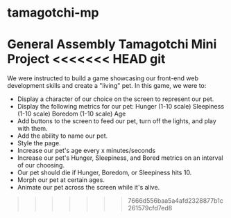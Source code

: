 # tamagotchi-mp
General Assembly Tamagotchi Mini Project
<<<<<<< HEAD
git 
=======
We were instructed to build a game showcasing our front-end web development skills and create a "living" pet.
In this game, we were to:
* Display a character of our choice on the screen to represent our pet.
* Display the following metrics for our pet:
  Hunger (1-10 scale) 
  Sleepiness (1-10 scale)
  Boredom (1-10 scale)
  Age
* Add buttons to the screen to feed our pet, turn off the lights, and play with them.
* Add the ability to name our pet.
* Style the page.
* Increase our pet's age every x minutes/seconds
* Increase our pet's Hunger, Sleepiness, and Bored metrics on an interval of our choosing.
* Our pet should die if Hunger, Boredom, or Sleepiness hits 10.
* Morph our pet at certain ages.
* Animate our pet across the screen while it's alive.
>>>>>>> 7666d556baa5a4afd2328877b1c261579cfd7ed8

